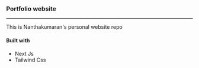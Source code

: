 ### Portfolio website

---

This is Nanthakumaran's personal website repo

#### Built with

- Next Js
- Tailwind Css
